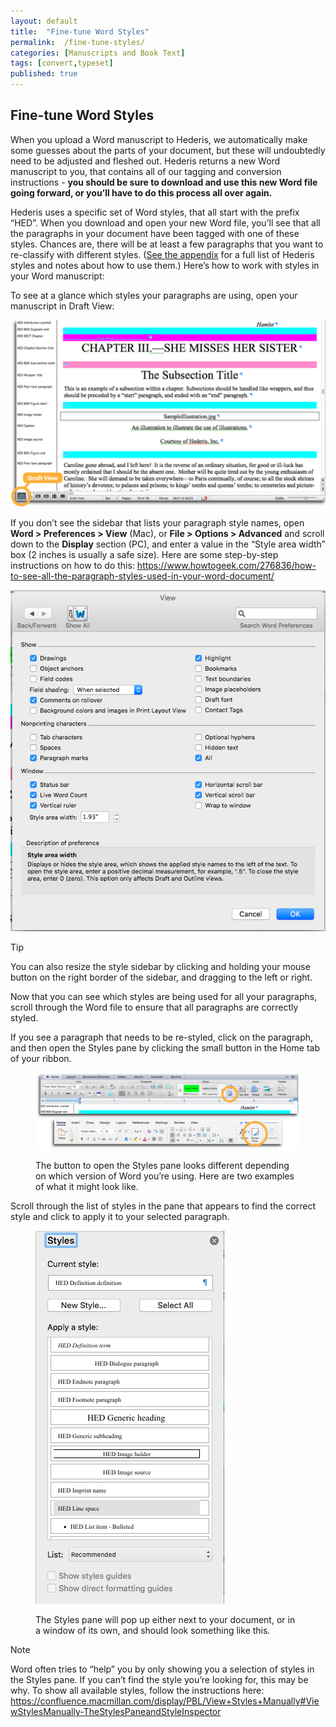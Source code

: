 ```yaml
---
layout: default
title:  "Fine-tune Word Styles"
permalink:  /fine-tune-styles/
categories: [Manuscripts and Book Text]
tags: [convert,typeset]
published: true
---
```


<section data-type="chapter" class="hsecchapter" data-hederis-type="hsecchapter" id="fine-tune-styles" data-pi-attrs="id: fine-tune-styles; data-tags: convert,typeset;" role="doc-chapter" data-tags="convert,typeset" data-author-name=" " data-book-title=" " title="Fine-tune Word Styles"><h1 data-hederis-type="hblkchaptitle" class="hblkchaptitle" id="pKOJBzQgB">Fine-tune Word Styles</h1>
    <p class="hblkp" data-hederis-type="hblkp" id="pnSV41bVQ">When you upload a Word manuscript to Hederis, we automatically make some guesses about the parts of your document, but these will undoubtedly need to be adjusted and fleshed out. Hederis returns a new Word manuscript to you, that contains all of our tagging and conversion instructions - <strong data-hederis-type="hspanstrong">you should be sure to download and use this new Word file going forward, or you&#8217;ll have to do this process all over again.</strong></p>
    <p class="hblkp" data-hederis-type="hblkp" id="pZOjAy3ia">Hederis uses a specific set of Word styles, that all start with the prefix &#8220;HED&#8221;. When you download and open your new Word file, you&#8217;ll see that all the paragraphs in your document have been tagged with one of these styles. Chances are, there will be at least a few paragraphs that you want to re-classify with different styles. (<a href="{% post_url 2019-07-09-49-ListofHederisWordStyles %}"><span class="Hyperlink">See the appendix</span></a> for a full list of Hederis styles and notes about how to use them.) Here&#8217;s how to work with styles in your Word manuscript:</p>
    <p class="hblkp" data-hederis-type="hblkp" id="pIeBo9B3I">To see at a glance which styles your paragraphs are using, open your manuscript in Draft View:</p>
    <img data-hederis-type="hblkimg" class="hblkimg" id="pH2KgJtPX" src="/images/stylesidebar1_callouts_01.png"/>
    <p class="hblkp" data-hederis-type="hblkp" id="paECiBhQm">If you don&#8217;t see the sidebar that lists your paragraph style names, open <strong data-hederis-type="hspanstrong">Word &gt; Preferences &gt; View</strong> (Mac), or <strong data-hederis-type="hspanstrong">File &gt; Options &gt; Advanced</strong> and scroll down to the <strong data-hederis-type="hspanstrong">Display</strong> section (PC), and enter a value in the &#8220;Style area width&#8221; box (2 inches is usually a safe size). Here are some step-by-step instructions on how to do this: <a href="https://www.howtogeek.com/276836/how-to-see-all-the-paragraph-styles-used-in-your-word-document/"><span class="Hyperlink">https://www.howtogeek.com/276836/how-to-see-all-the-paragraph-styles-used-in-your-word-document/</span></a></p>
    <img data-hederis-type="hblkimg" class="hblkimg" id="pMiwh0CSH" src="/images/stylesidebar4.png"/>
    <aside class="hwprbox box" data-hederis-type="hwprbox" id="psglaFY9j" data-type="sidebar"><p class="hblktype" data-hederis-type="hblktype" id="pXwEGb33D">Tip</p>
    <p class="hblkp" data-hederis-type="hblkp" id="psFkcTZLL">You can also resize the style sidebar by clicking and holding your mouse button on the right border of the sidebar, and dragging to the left or right.</p>
    </aside>
    <p class="hblkp" data-hederis-type="hblkp" id="pgR5R6MNp">Now that you can see which styles are being used for all your paragraphs, scroll through the Word file to ensure that all paragraphs are correctly styled.</p>
    <p class="hblkp" data-hederis-type="hblkp" id="pu9P78Fou">If you see a paragraph that needs to be re-styled, click on the paragraph, and then open the Styles pane by clicking the small button in the Home tab of your ribbon.</p>
    <figure class="hwprfig" data-hederis-type="hwprfig" id="p77KyxXad"><img data-hederis-type="hblkimg" class="hblkimg" id="pIB2TiUaQ" src="/images/stylespane1_01.png"/>
    <p class="hblkcaption" data-hederis-type="hblkcaption" id="pdrcHu00N">The button to open the Styles pane looks different depending on which version of Word you&#8217;re using. Here are two examples of what it might look like.</p>
    </figure>
    <p class="hblkp" data-hederis-type="hblkp" id="pFsGkMnpo">Scroll through the list of styles in the pane that appears to find the correct style and click to apply it to your selected paragraph.</p>
    <figure class="hwprfig" data-hederis-type="hwprfig" id="pQf3BG3vz"><img data-hederis-type="hblkimg" class="hblkimg" id="pgIyxvOYw" src="/images/stylespane2.png"/>
    <p class="hblkcaption" data-hederis-type="hblkcaption" id="pqyKejaRL">The Styles pane will pop up either next to your document, or in a window of its own, and should look something like this.</p>
    </figure>
    <aside class="hwprbox box" data-hederis-type="hwprbox" id="pxyIWxOao" data-type="sidebar"><p class="hblktype" data-hederis-type="hblktype" id="pYusym9oA">Note</p>
    <p class="hblkp" data-hederis-type="hblkp" id="puR0kybR1">Word often tries to &#8220;help&#8221; you by only showing you a selection of styles in the Styles pane. If you can&#8217;t find the style you&#8217;re looking for, this may be why. To show all available styles, follow the instructions here: <a href="https://confluence.macmillan.com/display/PBL/View+Styles+Manually#ViewStylesManually-TheStylesPaneandStyleInspector"><span class="Hyperlink">https://confluence.macmillan.com/display/PBL/View+Styles+Manually#ViewStylesManually-TheStylesPaneandStyleInspector</span></a></p>
    </aside>
    </section>
    